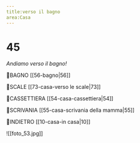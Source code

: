 ```yaml
---
title:verso il bagno
area:Casa
---
```

# 45
_Andiamo verso il bagno!_

👣BAGNO [[56-bagno|56]]

👣SCALE [[73-casa-verso le scale|73]]

👀CASSETTIERA [[54-casa-cassettiera|54]]

👀SCRIVANIA [[55-casa-scrivania della mamma|55]]

👣INDIETRO [[10-casa-in casa|10]]

![[foto_53.jpg]]